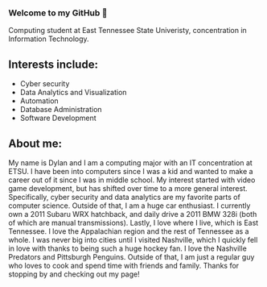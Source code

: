 ### Welcome to my GitHub 👋
Computing student at East Tennessee State Univeristy, concentration in Information Technology.
## Interests include:
* Cyber security
* Data Analytics and Visualization
* Automation
* Database Administration
* Software Development

## About me:
My name is Dylan and I am a computing major with an IT concentration at ETSU. I have been into computers since I was a kid and wanted to make a career out of it since I was in middle school. My interest started with video game development, but has shifted over time to a more general interest. Specifically, cyber security and data analytics are my favorite parts of computer science. Outside of that, I am a huge car enthusiast. I currently own a 2011 Subaru WRX hatchback, and daily drive a 2011 BMW 328i (both of which are manual transmissions). Lastly, I love where I live, which is East Tennessee. I love the Appalachian region and the rest of Tennessee as a whole. I was never big into cities until I visited Nashville, which I quickly fell in love with thanks to being such a huge hockey fan. I love the Nashville Predators and Pittsburgh Penguins. Outside of that, I am just a regular guy who loves to cook and spend time with friends and family. Thanks for stopping by and checking out my page!
<!--
**WRX-Dylan/WRX-Dylan** is a ✨ _special_ ✨ repository because its `README.md` (this file) appears on your GitHub profile.

Here are some ideas to get you started:

- 🔭 I’m currently working on ...
- 🌱 I’m currently learning ...
- 👯 I’m looking to collaborate on ...
- 🤔 I’m looking for help with ...
- 💬 Ask me about ...
- 📫 How to reach me: ...
- 😄 Pronouns: ...
- ⚡ Fun fact: ...
-->

